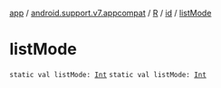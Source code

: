 [app](../../../index.md) / [android.support.v7.appcompat](../../index.md) / [R](../index.md) / [id](index.md) / [listMode](.)

# listMode

`static val listMode: `[`Int`](https://kotlinlang.org/api/latest/jvm/stdlib/kotlin/-int/index.html)
`static val listMode: `[`Int`](https://kotlinlang.org/api/latest/jvm/stdlib/kotlin/-int/index.html)